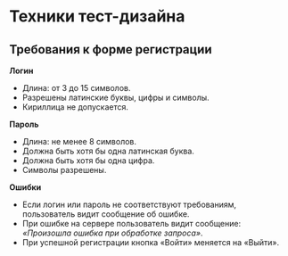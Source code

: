 # Техники тест-дизайна
## Требования к форме регистрации

**Логин**
- Длина: от 3 до 15 символов.
- Разрешены латинские буквы, цифры и символы.
- Кириллица не допускается.

**Пароль**
- Длина: не менее 8 символов.
- Должна быть хотя бы одна латинская буква.
- Должна быть хотя бы одна цифра.
- Символы разрешены.

**Ошибки**
- Если логин или пароль не соответствуют требованиям, пользователь видит сообщение об ошибке.
- При ошибке на сервере пользователь видит сообщение: *«Произошла ошибка при обработке запроса»*.
- При успешной регистрации кнопка «Войти» меняется на «Выйти».
